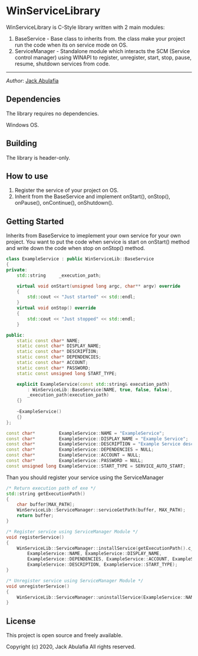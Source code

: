 # WinServiceLibrary
WinServiceLibrary is C-Style library written with 2 main modules:
1) BaseService - Base class to inherits from. the class make your project run the code when its on service mode on OS.
2) ServiceManager - Standalone module which interacts the SCM (Service control manager) using WINAPI to register, unregister, start, stop, pause, resume, shutdown services from code.

----
*Author*:      [Jack Abulafia](https://www.linkedin.com/in/jackabu)

## Dependencies
The library requires no dependencies.

Windows OS.

## Building 
The library is header-only. 

## How to use
1) Register the service of your project on OS.
2) Inherit from the BaseService and implement onStart(), onStop(), onPause(), onContinue(), onShutdown().

## Getting Started
Inherits from BaseService to imeplement your own service for your own project.
You want to put the code when service is start on onStart() method and write down the code when stop on onStop() method.
```cpp
class ExampleService : public WinServiceLib::BaseService
{
private:
	std::string		_execution_path;

	virtual void onStart(unsigned long argc, char** argv) override
	{
		std::cout << "Just started" << std::endl;
	}
	virtual void onStop() override
	{
		std::cout << "Just stopped" << std::endl;
	}

public:
	static const char* NAME;
	static const char* DISPLAY_NAME;
	static const char* DESCRIPTION;
	static const char* DEPENDENCIES;
	static const char* ACCOUNT;
	static const char* PASSWORD;
	static const unsigned long START_TYPE;

	explicit ExampleService(const std::string& execution_path)
		: WinServiceLib::BaseService(NAME, true, false, false),
		_execution_path(execution_path) 
	{}
	
	~ExampleService() 
	{}
};

const char*			ExampleService::NAME = "ExampleService";
const char*			ExampleService::DISPLAY_NAME = "Example Service";
const char*			ExampleService::DESCRIPTION = "Example Service description";
const char*			ExampleService::DEPENDENCIES = NULL;
const char*			ExampleService::ACCOUNT = NULL;
const char*			ExampleService::PASSWORD = NULL;
const unsigned long ExampleService::START_TYPE = SERVICE_AUTO_START;
```

Than you should register your service using the ServiceManager
```cpp
/* Return execution path of exe */
std::string getExecutionPath()
{
	char buffer[MAX_PATH];
	WinServiceLib::ServiceManager::serviceGetPath(buffer, MAX_PATH);
	return buffer;
}

/* Register service using ServiceManager Module */
void registerService()
{
	WinServiceLib::ServiceManager::installService(getExecutionPath().c_str(),
		ExampleService::NAME, ExampleService::DISPLAY_NAME,
		ExampleService::DEPENDENCIES, ExampleService::ACCOUNT, ExampleService::PASSWORD,
		ExampleService::DESCRIPTION, ExampleService::START_TYPE);
}

/* Unregister service using ServiceManager Module */
void unregisterService()
{
	WinServiceLib::ServiceManager::uninstallService(ExampleService::NAME);
}
```


## License 
This project is open source and freely available.

  Copyright (c) 2020, Jack Abulafia 
  All rights reserved.
